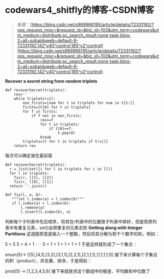 <!--yml
category: codewars
date: 2022-08-13 11:29:22
-->

# codewars4_shitfly的博客-CSDN博客

> 来源：[https://blog.csdn.net/s969966195/article/details/72331192/?ops_request_misc=&request_id=&biz_id=102&utm_term=codewars&utm_medium=distribute.pc_search_result.none-task-blog-2~all~sobaiduweb~default-9-72331192.142^v40^control,185^v2^control](https://blog.csdn.net/s969966195/article/details/72331192/?ops_request_misc=&request_id=&biz_id=102&utm_term=codewars&utm_medium=distribute.pc_search_result.none-task-blog-2~all~sobaiduweb~default-9-72331192.142^v40^control,185^v2^control)

**Recover a secret string from random triplets**

```
def recoverSecret(triplets):
    res=''
    while triplets!=[]:
        non_firsts=[num for t in triplets for num in t[1:]]
        firsts=[t[0] for t in triplets]
        for f in firsts:
            if f not in non_firsts:
                res+=f
                for t in triplets:
                    if t[0]==f:
                        t.pop(0)
                break
        triplets=[t for t in triplets if t!=[]]
    return res
```

每次可以确定谁在最前面

```
def recoverSecret(triplets):
  r = list(set([i for l in triplets for i in l]))
  for l in triplets:
    fix(r, l[1], l[2])
    fix(r, l[0], l[1])
  return ''.join(r)

def fix(l, a, b):
   """let l.index(a) < l.index(b)"""
   if l.index(a) > l.index(b):
       l.remove(a)
       l.insert(l.index(b), a)
```

判断每个子列表中先后顺序，将其在r列表中的位置按子列表中排好，但是若原列表中有重复元素，set()会把重复的元素去除
**Getting along with Integer Partitions**
这道题原意是输入一个整数，然后将其分解为若干个数字的和，例如：

5 = 5
5 = 4 + 1
·
·
·
5 = 1 + 1 + 1 + 1 + 1
于是这样就形成了一个集合：

enum(5)-> [[5],[4,1],[3,2],[3,1,1],[2,2,1],[2,1,1,1],[1,1,1,1,1]]
接下来计算每个子集合的积（product），并去重、排序，于是得到：

prod(5) -> [1,2,3,4,5,6]
接下来就是求这个数组中的极差、平均数和中位数了